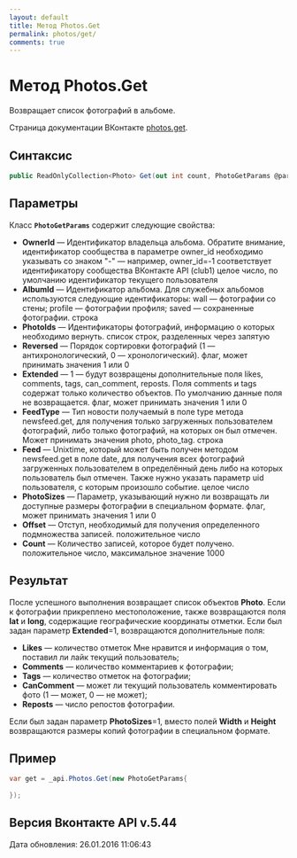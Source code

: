 ```yaml
---
layout: default
title: Метод Photos.Get
permalink: photos/get/
comments: true
---
```

# Метод Photos.Get
Возвращает список фотографий в альбоме.

Страница документации ВКонтакте [photos.get](https://vk.com/dev/photos.get).

## Синтаксис
``` csharp
public ReadOnlyCollection<Photo> Get(out int count, PhotoGetParams @params)
```

## Параметры
Класс **`PhotoGetParams`** содержит следующие свойства:

+ **OwnerId** — Идентификатор владельца альбома. Обратите внимание, идентификатор сообщества в параметре owner_id необходимо указывать со знаком "-" — например, owner_id=-1 соответствует идентификатору сообщества ВКонтакте API (club1)  целое число, по умолчанию идентификатор текущего пользователя
+ **AlbumId** — Идентификатор альбома. Для служебных альбомов используются следующие идентификаторы:   wall — фотографии со стены;  profile — фотографии профиля;  saved — сохраненные фотографии.  строка
+ **PhotoIds** — Идентификаторы фотографий, информацию о которых необходимо вернуть. список строк, разделенных через запятую
+ **Reversed** — Порядок сортировки фотографий (1 — антихронологический, 0 — хронологический). флаг, может принимать значения 1 или 0
+ **Extended** — 1 — будут возвращены дополнительные поля likes, comments, tags, can_comment, reposts. Поля comments и tags содержат только количество объектов. По умолчанию данные поля не возвращается. флаг, может принимать значения 1 или 0
+ **FeedType** — Тип новости получаемый в поле type метода newsfeed.get, для получения только загруженных пользователем фотографий, либо только фотографий, на которых он был отмечен. Может принимать значения photo, photo_tag. строка
+ **Feed** — Unixtime, который может быть получен методом newsfeed.get в поле date, для получения всех фотографий загруженных пользователем в определённый день либо на которых пользователь был отмечен. Также нужно указать параметр uid пользователя, с которым произошло событие. целое число
+ **PhotoSizes** — Параметр, указывающий нужно ли возвращать ли доступные размеры фотографии в специальном формате. флаг, может принимать значения 1 или 0
+ **Offset** — Отступ, необходимый для получения определенного подмножества записей. положительное число
+ **Count** — Количество записей, которое будет получено. положительное число, максимальное значение 1000

## Результат
После успешного выполнения возвращает список объектов **Photo**. 
Если к фотографии прикреплено местоположение, также возвращаются поля **lat** и **long**, содержащие географические координаты отметки. 
Если был задан параметр **Extended**=1, возвращаются дополнительные поля: 

+ **Likes** — количество отметок Мне нравится и информация о том, поставил ли лайк текущий пользователь; 
+ **Comments** — количество комментариев к фотографии; 
+ **Tags** — количество отметок на фотографии; 
+ **CanComment** — может ли текущий пользователь комментировать фото (1 — может, 0 — не может); 
+ **Reposts** — число репостов фотографии. 

Если был задан параметр **PhotoSizes**=1, вместо полей **Width** и **Height** возвращаются размеры копий фотографии в специальном формате.

## Пример
``` csharp
var get = _api.Photos.Get(new PhotoGetParams{
	
});
```

## Версия Вконтакте API v.5.44
Дата обновления: 26.01.2016 11:06:43
